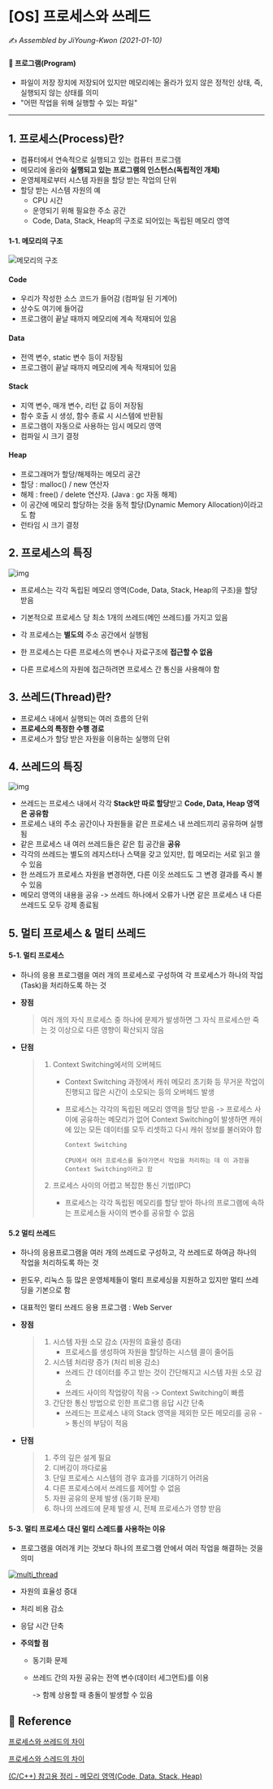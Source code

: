 # [OS] 프로세스와 쓰레드

:writing_hand: *Assembled by JiYoung-Kwon (2021-01-10)* 



#### :pushpin: 프로그램(Program)

* 파일이 저장 장치에 저장되어 있지만 메모리에는 올라가 있지 않은 정적인 상태, 즉, 실행되지 않는 상태를 의미
* "어떤 작업을 위해 실행할 수 있는 파일"

***



## 1. 프로세스(Process)란?

* 컴퓨터에서 연속적으로 실행되고 있는 컴퓨터 프로그램
* 메모리에 올라와 **실행되고 있는 프로그램의 인스턴스(독립적인 개체)**
* 운영체제로부터 시스템 자원을 할당 받는 작업의 단위
* 할당 받는 시스템 자원의 예
  * CPU 시간
  * 운영되기 위해 필요한 주소 공간
  * Code, Data, Stack, Heap의 구조로 되어있는 독립된 메모리 영역

#### 1-1. 메모리의 구조

![메모리의 구조](https://perfectacle.github.io/images/C-ref-004/memory.png)

#### Code

* 우리가 작성한 소스 코드가 들어감 (컴파일 된 기계어)
* 상수도 여기에 들어감
* 프로그램이 끝날 때까지 메모리에 계속 적재되어 있음

#### Data

* 전역 변수, static 변수 등이 저장됨
* 프로그램이 끝날 때까지 메모리에 계속 적재되어 있음

#### Stack

* 지역 변수, 매개 변수, 리턴 값 등이 저장됨
* 함수 호출 시 생성, 함수 종료 시 시스템에 반환됨
* 프로그램이 자동으로 사용하는 임시 메모리 영역
* 컴파일 시 크기 결정

#### Heap

* 프로그래머가 할당/해제하는 메모리 공간
* 할당 : malloc() / new 연산자
* 해제 : free() / delete 연산자. (Java : gc 자동 해제)
* 이 공간에 메모리 할당하는 것을 동적 할당(Dynamic Memory Allocation)이라고도 함
* 런타임 시 크기 결정



## 2. 프로세스의 특징

![img](https://gmlwjd9405.github.io/images/os-process-and-thread/process.png)

* 프로세스는 각각 독립된 메모리 영역(Code, Data, Stack, Heap의 구조)을 할당 받음
* 기본적으로 프로세스 당 최소 1개의 쓰레드(메인 쓰레드)를 가지고 있음

* 각 프로세스는 **별도의** 주소 공간에서 실행됨
* 한 프로세스는 다른 프로세스의 변수나 자료구조에 **접근할 수 없음**
* 다른 프로세스의 자원에 접근하려면 프로세스 간 통신을 사용해야 함



## 3. 쓰레드(Thread)란?

* 프로세스 내에서 실행되는 여러 흐름의 단위
* **프로세스의 특정한 수행 경로**
* 프로세스가 할당 받은 자원을 이용하는 실행의 단위



## 4. 쓰레드의 특징

![img](https://gmlwjd9405.github.io/images/os-process-and-thread/thread.png)

* 쓰레드는 프로세스 내에서 각각 **Stack만 따로 할당**받고 **Code, Data, Heap 영역은 공유함**
* 프로세스 내의 주소 공간이나 자원들을 같은 프로세스 내 쓰레드끼리 공유하며 실행됨
* 같은 프로세스 내 여러 쓰레드들은 같은 힙 공간을 **공유**
* 각각의 쓰레드는 별도의 레지스터나 스택을 갖고 있지만, 힙 메모리는 서로 읽고 쓸 수 있음
* 한 쓰레드가 프로세스 자원을 변경하면, 다른 이웃 쓰레드도 그 변경 결과를 즉시 볼 수 있음
* 메모리 영역의 내용을 공유 -> 쓰레드 하나에서 오류가 나면 같은 프로세스 내 다른 쓰레드도 모두 강제 종료됨



## 5. 멀티 프로세스 & 멀티 쓰레드

#### 5-1. 멀티 프로세스

* 하나의 응용 프로그램을 여러 개의 프로세스로 구성하여 각 프로세스가 하나의 작업(Task)을 처리하도록 하는 것

* **장점**

  > 여러 개의 자식 프로세스 중 하나에 문제가 발생하면 그 자식 프로세스만 죽는 것 이상으로 다른 영향이 확산되지 않음

* **단점**

  > 1. Context Switching에서의 오버헤드
  >
  >    * Context Switching 과정에서 캐쉬 메모리 초기화 등 무거운 작업이 진행되고 많은 시간이 소모되는 등의 오버헤드 발생 
  >
  >    * 프로세스는 각각의 독립된 메모리 영역을 할당 받음 -> 프로세스 사이에 공유하는 메모리가 없어 Context Switching이 발생하면 캐쉬에 있는 모든 데이터를 모두 리셋하고 다시 캐쉬 정보를 불러와야 함
  >
  >      ``` Context Switching
  >      Context Switching
  >      
  >      CPU에서 여러 프로세스를 돌아가면서 작업을 처리하는 데 이 과정을 Context Switching이라고 함
  >      
  >      ```
  >
  > 2. 프로세스 사이의 어렵고 복잡한 통신 기법(IPC)
  >
  >    * 프로세스는 각각 독립된 메모리를 할당 받아 하나의 프로그램에 속하는 프로세스들 사이의 변수를 공유할 수 없음

#### 5.2 멀티 쓰레드

* 하나의 응용프로그램을 여러 개의 쓰레드로 구성하고, 각 쓰레드로 하여금 하나의 작업을 처리하도록 하는 것

* 윈도우, 리눅스 등 많은 운영체제들이 멀티 프로세싱을 지원하고 있지만 멀티 쓰레딩을 기본으로 함

* 대표적인 멀티 쓰레드 응용 프로그램 : Web Server

* **장점**

  > 1. 시스템 자원 소모 감소 (자원의 효율성 증대)
  >    * 프로세스를 생성하여 자원을 할당하는 시스템 콜이 줄어듬
  > 2. 시스템 처리량 증가 (처리 비용 감소)
  >    * 쓰레드 간 데이터를 주고 받는 것이 간단해지고 시스템 자원 소모 감소
  >    * 쓰레드 사이의 작업량이 작음 -> Context Switching이 빠름
  > 3. 간단한 통신 방법으로 인한 프로그램 응답 시간 단축
  >    * 쓰레드는 프로세스 내의 Stack 영역을 제외한 모든 메모리를 공유 -> 통신의 부담이 적음

* **단점**

  > 1. 주의 깊은 설계 필요
  > 2. 디버깅이 까다로움
  > 3. 단일 프로세스 시스템의 경우 효과를 기대하기 어려움
  > 4. 다른 프로세스에서 쓰레드를 제어할 수 없음
  > 5. 자원 공유의 문제 발생 (동기화 문제)
  > 6. 하나의 쓰레드에 문제 발생 시, 전체 프로세스가 영향 받음



#### 5-3. 멀티 프로세스 대신 멀티 스레드를 사용하는 이유

* 프로그램을 여러개 키는 것보다 하나의 프로그램 안에서 여러 작업을 해결하는 것을 의미

[![multi_thread](https://user-images.githubusercontent.com/61674527/103727171-fafb9f00-501d-11eb-9f31-9bcc6b4d93cd.jpg)](https://user-images.githubusercontent.com/61674527/103727171-fafb9f00-501d-11eb-9f31-9bcc6b4d93cd.jpg)

* 자원의 효율성 증대

* 처리 비용 감소
* 응답 시간 단축

* **주의할 점**

  * 동기화 문제

  * 쓰레드 간의 자원 공유는 전역 변수(데이터 세그먼트)를 이용

    -> 함께 상용할 때 충돌이 발생할 수 있음

## :page_with_curl: Reference

[프로세스와 쓰레드의 차이](https://gmlwjd9405.github.io/2018/09/14/process-vs-thread.html)

[프로세스와 스레드의 차이](https://velog.io/@raejoonee/%ED%94%84%EB%A1%9C%EC%84%B8%EC%8A%A4%EC%99%80-%EC%8A%A4%EB%A0%88%EB%93%9C%EC%9D%98-%EC%B0%A8%EC%9D%B4)

[(C/C++) 참고용 정리 - 메모리 영역(Code, Data, Stack, Heap)](https://perfectacle.github.io/2017/02/09/C-ref-004/)